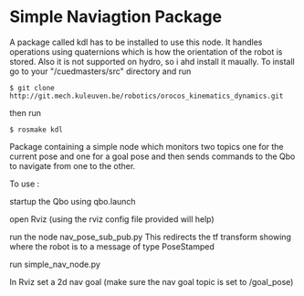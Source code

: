 # Simple Naviagtion Package
	
 A package called kdl has to be installed to use this node. It handles operations using quaternions which is how the orientation of the robot is stored. Also it is not supported on hydro, so i ahd install it maually.
 To install go to your "/cuedmasters/src" directory and run 

 ```console
 $ git clone http://git.mech.kuleuven.be/robotics/orocos_kinematics_dynamics.git
 ```

 then run 

 ```console
 $ rosmake kdl
 ```




 Package containing a simple node which monitors two topics one for the current pose and one for a goal pose and then sends commands to the Qbo to navigate from one to the other.

 To use : 

 startup the Qbo using qbo.launch

 open Rviz (using the rviz config file provided will help)

 run the node nav_pose_sub_pub.py This redirects the tf transform showing where the robot is to a message of type PoseStamped

 run simple_nav_node.py
 
 In Rviz set a 2d nav goal (make sure the nav goal topic is set to /goal_pose)
 



